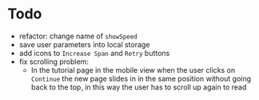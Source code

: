 # Todo

- refactor: change name of `showSpeed`
- save user parameters into local storage
- add icons to `Increase Span` and `Retry` buttons
- fix scrolling problem:
  - In the tutorial page in the mobile view when the user clicks on `Continue` the new page slides in in the same position without going back to the top, in this way the user has to scroll up again to read
